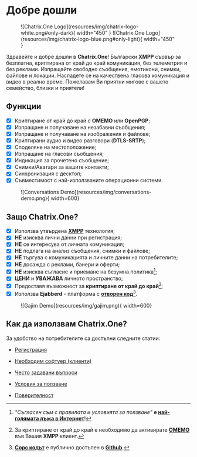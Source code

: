 # Добре дошли

<figure markdown>
  ![Chatrix.One Logo](resources/img/chatrix-logo-white.png#only-dark){ width="450" }
  ![Chatrix.One Logo](resources/img/chatrix-logo-blue.png#only-light){ width="450" }
</figure>

Здравейте и добре дошли в **Chatrix.One**! Български **XMPP** сървър за безплатна, криптирана от край до край комуникация, без телеметрия и без реклами. Изпращайте свободно съобщения, емотикони, снимки, файлове и локации. Насладете се на качествена гласова комуникация и видео в реално време. Пожелавам Ви приятни мигове с вашето семейство, близки и приятели!

## Функции

- [x] Криптиране от край до край с **OMEMO** или **OpenPGP**;
- [x] Изпращане и получаване на незабавни съобщения;
- [x] Изпращане и получаване на изображения и файлове;
- [x] Криптирани аудио и видео разговори (**DTLS-SRTP**);
- [x] Споделяне на местоположение;
- [x] Изпращане на гласови съобщения;
- [x] Индикация за прочетено съобщение;
- [x] Снимки/Аватари за вашите контакти;
- [x] Синхронизация с десктоп;
- [x] Съвместимост с най-използваните операционни системи.

<figure markdown>
  ![Conversations Demo](resources/img/conversations-demo.png){ width=600}
</figure>

## Защо **Chatrix.One?**

- [x] Използва утвърдена [**XMPP**](https://xmpp.org/about/technology-overview/) технология;
- [x] **НЕ** изисква лични данни при регистрация;
- [x] **НЕ** се интересува от личната комуникация;
- [x] **НЕ** подлага на анализ съобщения, снимки и файлове;
- [x] **НЕ** търгува с комуникацията и личните данни на потребителите;
- [x] **НЕ** досажда с реклами, банери и оферти;
- [x] **НЕ** изисква съгласие и приемане на безумна политика[^1];
- [x] **ЦЕНИ** и **УВАЖАВА** личното пространство;
- [x] Предоставя възможност за **криптиране от край до край**[^2];
- [x] Използва **Ejabberd** - платформа с [**отворен код**](https://bg.wikipedia.org/wiki/Софтуер_с_отворен_код)[^3].

[^1]: *"Съгласен съм с правилата и условията за ползване"* **е [най-голямата лъжа в Интернет](https://www.biggestlieonline.com/)**!

[^2]: За криптиране от край до край е необходимо да активирате [**OMEMO**](https://docs.chatrix.one/faq/#omemo) във Вашия **XMPP** клиент.

[^3]: [**Сорс кодът**](https://bg.wikipedia.org/wiki/Изходен_код) е публично достъпен в [**Github**](https://github.com/processone/ejabberd).

<figure markdown>
  ![Gajim Demo](resources/img/gajim.png){ width=600}
</figure>

## Как да използвам **Chatrix.One**?

За удобство на потребителите са достъпни следните статии:

- [Регистрация](https://docs.chatrix.one/account/registration/)

- [Необходим софтуер (клиенти)](https://docs.chatrix.one/clients/)

- [Често задавани въпроси](https://docs.chatrix.one/faq/)

- [Условия за ползване](https://docs.chatrix.one/terms/)

- [Поверителност](https://docs.chatrix.one/privacy/)
